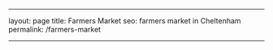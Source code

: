 ---

layout: page
title: Farmers Market
seo: farmers market in Cheltenham
permalink: /farmers-market

---